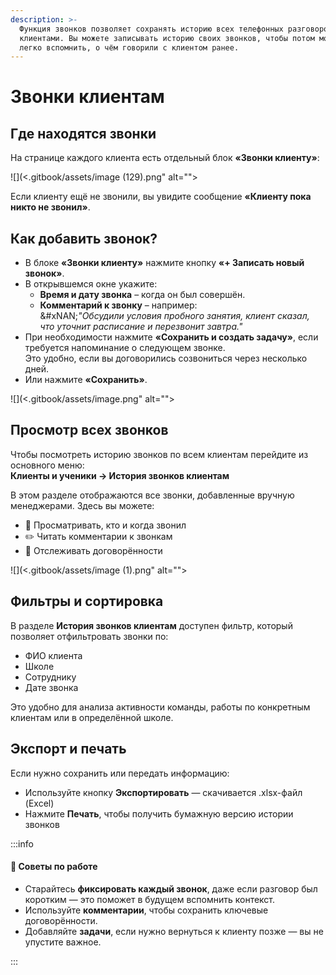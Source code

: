 ```yaml
---
description: >-
  Функция звонков позволяет сохранять историю всех телефонных разговоров с
  клиентами. Вы можете записывать историю своих звонков, чтобы потом можно было
  легко вспомнить, о чём говорили с клиентом ранее.
---
```


# Звонки клиентам

## Где находятся звонки

На странице каждого клиента есть отдельный блок **«Звонки клиенту»**:

![](<.gitbook/assets/image (129).png" alt=""><figcaption></figcaption></figure>

Если клиенту ещё не звонили, вы увидите сообщение **«Клиенту пока никто не звонил»**.

## Как добавить звонок?

* В блоке **«Звонки клиенту»**  нажмите кнопку **«+ Записать новый звонок»**.
* В открывшемся окне укажите:
  * **Время и дату звонка** – когда он был совершён.
  * **Комментарий к звонку** – например:\
    &#xNAN;_"Обсудили условия пробного занятия, клиент сказал, что уточнит расписание и перезвонит завтра."_
* При необходимости нажмите **«Сохранить и создать задачу»**, если требуется напоминание о следующем звонке.\
  Это удобно, если вы договорились созвониться через несколько дней.
* Или нажмите **«Сохранить»**.

![](<.gitbook/assets/image.png" alt=""><figcaption></figcaption></figure>

## Просмотр всех звонков

Чтобы посмотреть историю звонков по всем клиентам перейдите из основного меню:\
**Клиенты и ученики → История звонков клиентам**

В этом разделе отображаются все звонки, добавленные вручную менеджерами. Здесь вы можете:

* 📄 Просматривать, кто и когда звонил
* ✏️ Читать комментарии к звонкам
* 🧠 Отслеживать договорённости

![](<.gitbook/assets/image (1).png" alt=""><figcaption></figcaption></figure>

## Фильтры и сортировка

В разделе **История звонков клиентам** доступен фильтр, который позволяет отфильтровать звонки по:

* ФИО клиента
* Школе
* Сотруднику
* Дате звонка

Это удобно для анализа активности команды, работы по конкретным клиентам или в определённой школе.

## Экспорт и печать

Если нужно сохранить или передать информацию:

* Используйте кнопку **Экспортировать** — скачивается .xlsx-файл (Excel)
* Нажмите **Печать**, чтобы получить бумажную версию истории звонков

:::info

#### 📝 Советы по работе

* Старайтесь **фиксировать каждый звонок**, даже если разговор был коротким — это поможет в будущем вспомнить контекст.
* Используйте **комментарии**, чтобы сохранить ключевые договорённости.
* Добавляйте **задачи**, если нужно вернуться к клиенту позже — вы не упустите важное.

:::
